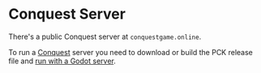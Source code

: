 # Conquest Server

There's a public Conquest server at `conquestgame.online`.

To run a [Conquest](https://github.com/argosopentech/Conquest) server you need to download or build the PCK release file and [run with a Godot server](https://docs.godotengine.org/en/stable/tutorials/export/exporting_for_dedicated_servers.html).

